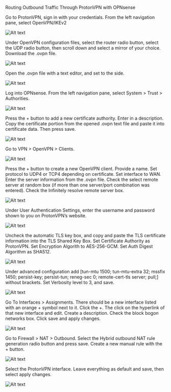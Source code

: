 Routing Outbound Traffic Through ProtonVPN with OPNsense

Go to ProtonVPN, sign in with your credentials.
From the left navigation pane, select OpenVPN/IKEv2

 ![Alt text](Assets/Images/Picture1.png)

Under OpenVPN configuration files, select the router radio button, select the UDP radio button, then scroll down and select a mirror of your choice. Download the .ovpn file.

 ![Alt text](Assets/Images/Picture2.png)

Open the .ovpn file with a text editor, and set to the side.

 ![Alt text](Assets/Images/Picture3.png)

Log into OPNsense. From the left navigation pane, select System > Trust > Authorities.

 ![Alt text](Assets/Images/Picture4.png)

Press the + button to add a new certificate authority. Enter in a description. Copy the certificate portion from the opened .ovpn text file and paste it into certificate data. Then press save.

 ![Alt text](Assets/Images/Picture5.png)

Go to VPN > OpenVPN > Clients. 

 ![Alt text](Assets/Images/Picture6.png)

Press the + button to create a new OpenVPN client. Provide a name. Set protocol to UDP4 or TCP4 depending on certificate. Set interface to WAN. Enter the server information from the .ovpn file. Check the select remote server at random box (if more than one server/port combination was entered). Check the Infinitely resolve remote server box.

 ![Alt text](Assets/Images/Picture7.png)

Under User Authentication Settings, enter the username and password shown to you on ProtonVPN’s website.

 ![Alt text](Assets/Images/Picture8.png)

Uncheck the automatic TLS key box, and copy and paste the TLS certificate information into the TLS Shared Key Box. Set Certificate Authority as ProtonVPN. Set Encryption Algorith to AES-256-GCM. Set Auth Digest Algorithm as SHA512.

 ![Alt text](Assets/Images/Picture9.png)

Under advanced configuration add [tun-mtu 1500; tun-mtu-extra 32; mssfix 1450; persist-key; persist-tun; reneg-sec 0; remote-cert-tls server; pull;] without brackets. Set Verbosity level to 3, and save.

 ![Alt text](Assets/Images/Picture10.png)
 
Go To Interfaces > Assignments. There should be a new interface listed with an orange + symbol next to it. Click the +. The click on the hyperlink of that new interface and edit. Create a description. Check the block bogon networks box. Click save and apply changes.

  ![Alt text](Assets/Images/Picture11.png)

Go to Firewall > NAT > Outbound. Select the Hybrid outbound NAT rule generation radio button and press save. Create a new manual rule with the + button.

 ![Alt text](Assets/Images/Picture12.png)

Select the ProtonVPN interface. Leave everything as default and save, then select apply changes.

![Alt text](Assets/Images/Picture13.png)